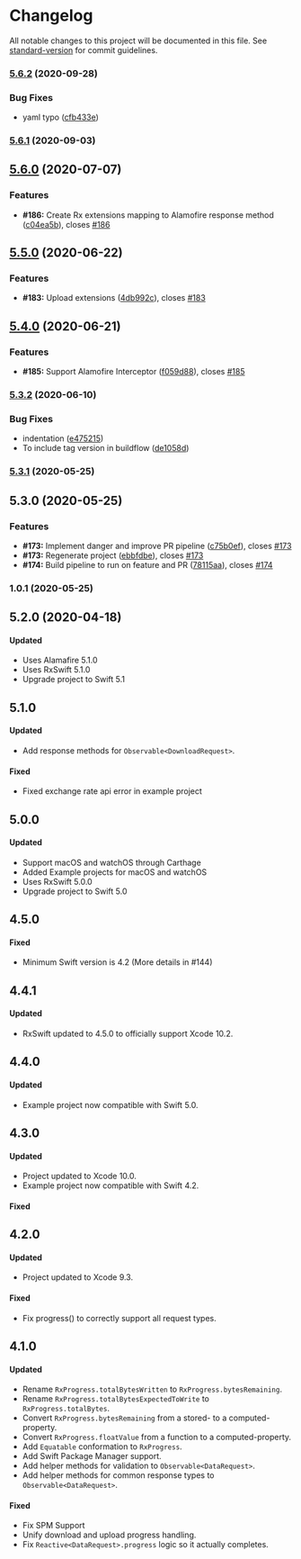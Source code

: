 # Changelog

All notable changes to this project will be documented in this file. See [standard-version](https://github.com/conventional-changelog/standard-version) for commit guidelines.

### [5.6.2](https://github.com/RxSwiftCommunity/RxAlamofire/branches/compare/v5.6.2%0Dv5.6.1) (2020-09-28)


### Bug Fixes

* yaml typo ([cfb433e](https://github.com/RxSwiftCommunity/RxAlamofire/commits/cfb433ee562bebe7c40d81efbc9a21e8ddb72273))

### [5.6.1](https://github.com/RxSwiftCommunity/RxAlamofire/branches/compare/v5.6.1%0Dv5.6.0) (2020-09-03)

## [5.6.0](https://github.com/RxSwiftCommunity/RxAlamofire/branches/compare/v5.6.0%0Dv5.5.0) (2020-07-07)


### Features

* **#186:** Create Rx extensions mapping to Alamofire response method ([c04ea5b](https://github.com/RxSwiftCommunity/RxAlamofire/commits/c04ea5bfb0f0f7306742f266e24c5f09a12d0f9e)), closes [#186](https://github.com/RxSwiftCommunity/RxAlamofire/issues/186)

## [5.5.0](https://github.com/RxSwiftCommunity/RxAlamofire/branches/compare/v5.5.0%0Dv5.4.0) (2020-06-22)


### Features

* **#183:** Upload extensions ([4db992c](https://github.com/RxSwiftCommunity/RxAlamofire/commits/4db992c6ff1179d957075687f407fcf9e8a28845)), closes [#183](https://github.com/RxSwiftCommunity/RxAlamofire/issues/183)

## [5.4.0](https://github.com/RxSwiftCommunity/RxAlamofire/branches/compare/v5.4.0%0Dv5.3.2) (2020-06-21)


### Features

* **#185:** Support Alamofire Interceptor ([f059d88](https://github.com/RxSwiftCommunity/RxAlamofire/commits/f059d88212e4191ef16567211fdcd3632215c819)), closes [#185](https://github.com/RxSwiftCommunity/RxAlamofire/issues/185)

### [5.3.2](https://github.com/RxSwiftCommunity/RxAlamofire/branches/compare/v5.3.2%0Dv5.3.1) (2020-06-10)


### Bug Fixes

* indentation ([e475215](https://github.com/RxSwiftCommunity/RxAlamofire/commits/e47521554cb501e4a935459da70b63af28f51200))
* To include tag version in buildflow ([de1058d](https://github.com/RxSwiftCommunity/RxAlamofire/commits/de1058d827b131273505d115b3d4404a33887c78))

### [5.3.1](https://github.com/RxSwiftCommunity/RxAlamofire/branches/compare/v5.3.1%0Dv5.3.0) (2020-05-25)

## 5.3.0 (2020-05-25)


### Features

* **#173:** Implement danger and improve PR pipeline ([c75b0ef](https://github.com/RxSwiftCommunity/RxAlamofire/commits/c75b0efd37cd0ae90b465d4f7772ff4ee276b5b3)), closes [#173](https://github.com/RxSwiftCommunity/RxAlamofire/issues/173)
* **#173:** Regenerate project ([ebbfdbe](https://github.com/RxSwiftCommunity/RxAlamofire/commits/ebbfdbe588aa26a1a4b0623e4e68a41c4857d5d5)), closes [#173](https://github.com/RxSwiftCommunity/RxAlamofire/issues/173)
* **#174:** Build pipeline to run on feature and PR ([78115aa](https://github.com/RxSwiftCommunity/RxAlamofire/commits/78115aac1941852ab1f4b8a3d369782948acaf68)), closes [#174](https://github.com/RxSwiftCommunity/RxAlamofire/issues/174)

### 1.0.1 (2020-05-25)

## 5.2.0 (2020-04-18)

#### Updated
* Uses Alamafire 5.1.0
* Uses RxSwift 5.1.0
* Upgrade project to Swift 5.1

## 5.1.0

#### Updated

* Add response methods for `Observable<DownloadRequest>`.

#### Fixed

* Fixed exchange rate api error in example project

## 5.0.0

#### Updated
* Support macOS and watchOS through Carthage 
* Added Example projects for macOS and watchOS 
* Uses RxSwift 5.0.0
* Upgrade project to Swift 5.0

## 4.5.0

#### Fixed
*  Minimum Swift version is 4.2 (More details in #144)

## 4.4.1

#### Updated
* RxSwift updated to 4.5.0 to officially support Xcode 10.2.

## 4.4.0

#### Updated
* Example project now compatible with Swift 5.0.

## 4.3.0

#### Updated
* Project updated to Xcode 10.0.
* Example project now compatible with Swift 4.2.

#### Fixed

## 4.2.0

#### Updated
* Project updated to Xcode 9.3.

#### Fixed
* Fix progress() to correctly support all request types.

## 4.1.0

#### Updated

* Rename `RxProgress.totalBytesWritten` to `RxProgress.bytesRemaining`.
* Rename `RxProgress.totalBytesExpectedToWrite` to `RxProgress.totalBytes`.
* Convert `RxProgress.bytesRemaining` from a stored- to a computed-property.
* Convert `RxProgress.floatValue` from a function to a computed-property.
* Add `Equatable` conformation to `RxProgress`.
* Add Swift Package Manager support.
* Add helper methods for validation to `Observable<DataRequest>`.
* Add helper methods for common response types to `Observable<DataRequest>`.

#### Fixed

* Fix SPM Support
* Unify download and upload progress handling.
* Fix `Reactive<DataRequest>.progress` logic so it actually completes.
